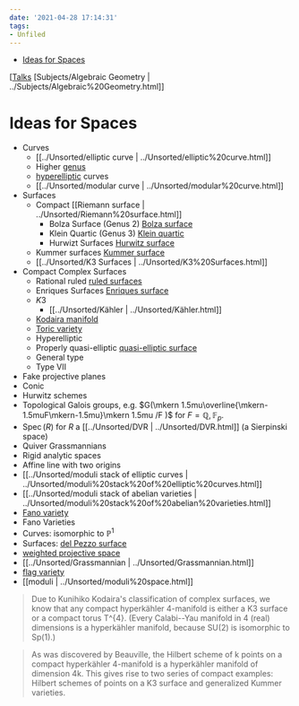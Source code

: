 ```yaml
---
date: '2021-04-28 17:14:31'
tags:
- Unfiled
---
```


-   [Ideas for Spaces](#ideas-for-spaces)














[[Talks](../000_Talks%20Index.md) [Subjects/Algebraic Geometry | ../Subjects/Algebraic%20Geometry.html]]

Ideas for Spaces
================

-   Curves
    -   [[../Unsorted/elliptic curve | ../Unsorted/elliptic%20curve.html]]
    -   Higher [genus](genus)
    -   [hyperelliptic](hyperelliptic) curves
    -   [[../Unsorted/modular curve | ../Unsorted/modular%20curve.html]]
-   Surfaces
    -   Compact [[Riemann surface | ../Unsorted/Riemann%20surface.html]]
        -   Bolza Surface (Genus 2) [Bolza surface](Bolza%20surface)
        -   Klein Quartic (Genus 3) [Klein quartic](Klein%20quartic)
        -   Hurwizt Surfaces [Hurwitz surface](Hurwitz%20surface)
    -   Kummer surfaces [Kummer surface](Kummer%20surface)
    -   [[../Unsorted/K3 Surfaces | ../Unsorted/K3%20Surfaces.html]]
-   Compact Complex Surfaces
    -   Rational ruled [ruled surfaces](ruled%20surfaces)
    -   Enriques Surfaces [Enriques surface](Enriques%20surface)
    -   $K3$
        -   [[../Unsorted/Kähler | ../Unsorted/Kähler.html]]
    -   [Kodaira manifold](Kodaira%20manifold)
    -   [Toric variety](Toric%20variety)
    -   Hyperelliptic
    -   Properly quasi-elliptic [quasi-elliptic surface](quasi-elliptic%20surface)
    -   General type
    -   Type VII
-   Fake projective planes
-   Conic
-   Hurwitz schemes
-   Topological Galois groups, e.g. $G(\mkern 1.5mu\overline{\mkern-1.5muF\mkern-1.5mu}\mkern 1.5mu /F )$ for $F = {\mathbb{Q}}, {\mathbb{F}}_p$.
-   $\operatorname{Spec}(R)$ for $R$ a [[../Unsorted/DVR | ../Unsorted/DVR.html]] (a Sierpinski space)
-   Quiver Grassmannians
-   Rigid analytic spaces
-   Affine line with two origins
-   [[../Unsorted/moduli stack of elliptic curves | ../Unsorted/moduli%20stack%20of%20elliptic%20curves.html]]
-   [[../Unsorted/moduli stack of abelian varieties | ../Unsorted/moduli%20stack%20of%20abelian%20varieties.html]]
-   [Fano variety](Fano%20variety)
-   Fano Varieties
-   Curves: isomorphic to ${\mathbb{P}}^1$
-   Surfaces: [del Pezzo surface](del%20Pezzo%20surface)
-   [weighted projective space](weighted%20projective%20space)
-   [[../Unsorted/Grassmannian | ../Unsorted/Grassmannian.html]]
-   [flag variety](flag%20variety)
-   [[moduli | ../Unsorted/moduli%20space.html]]

> Due to Kunihiko Kodaira's classification of complex surfaces, we know that any compact hyperkähler 4-manifold is either a K3 surface or a compact torus T\^{4}. (Every Calabi--Yau manifold in 4 (real) dimensions is a hyperkähler manifold, because SU(2) is isomorphic to Sp(1).)

> As was discovered by Beauville, the Hilbert scheme of k points on a compact hyperkähler 4-manifold is a hyperkähler manifold of dimension 4k. This gives rise to two series of compact examples: Hilbert schemes of points on a K3 surface and generalized Kummer varieties.
